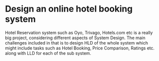 # Design an online hotel booking system
Hotel Reservation system such as Oyo, Trivago, Hotels.com etc is a really big project, considering different aspects of System Design. The main challenges included in that is to design HLD of the whole system which might include tasks such as Hotel Booking, Price Comparison, Ratings etc. along with LLD for each of the sub system.